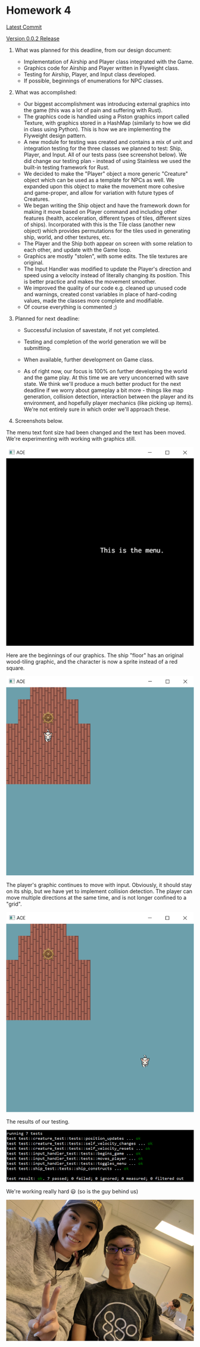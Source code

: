 # Homework 4

[Latest Commit](https://github.com/swamulism/aether_of_enclaves/commit/5791cb2287095e4e2cef75fe80f4c9c6821ae710)

[Version 0.0.2 Release](https://github.com/swamulism/aether_of_enclaves/releases/tag/0.0.2s)

1. What was planned for this deadline, from our design document:
    - Implementation of Airship and Player class integrated with the Game. 
    - Graphics code for Airship and Player written in Flyweight class. 
    - Testing for Airship, Player, and Input class developed. 
    - If possible, beginnings of enumerations for NPC classes. 

2. What was accomplished:
    - Our biggest accomplishment was introducing external graphics into the game (this was a lot of pain and suffering with Rust).
    - The graphics code is handled using a Piston graphics import called Texture, with graphics stored in a HashMap (similarly to how we did in class using Python). This is how we are implementing the Flyweight design pattern. 
    - A new module for testing was created and contains a mix of unit and integration testing for the three classes we planned to test: Ship, Player, and Input. All of our tests pass (see screenshot below). We did change our testing plan - instead of using Stainless we used the built-in testing framework for Rust.
    - We decided to make the "Player" object a more generic "Creature" object which can be used as a template for NPCs as well. We expanded upon this object to make the movement more cohesive and game-proper, and allow for variation with future types of Creatures.
    - We began writing the Ship object and have the framework down for making it move based on Player command and including other features (health, acceleration, different types of tiles, different sizes of ships). Incorporated with this is the Tile class (another new object) which provides permutations for the tiles used in generating ship, world, and other textures, etc.
    - The Player and the Ship both appear on screen with some relation to each other, and update with the Game loop.
    - Graphics are mostly "stolen", with some edits. The tile textures are original.
    - The Input Handler was modified to update the Player's direction and speed using a velocity instead of literally changing its position. This is better practice and makes the movement smoother.
    - We improved the quality of our code e.g. cleaned up unused code and warnings, created const variables in place of hard-coding values, made the classes more complete and modifiable.
    - Of course everything is commented ;)

3. Planned for next deadline:
    - Successful inclusion of savestate, if not yet completed.
    - Testing and completion of the world generation we will be submitting. 
    - When available, further development on Game class. 

    - As of right now, our focus is 100% on further developing the world and the game play. At this time we are very unconcerned with save state. We think we'll produce a much better product for the next deadline if we worry about gameplay a bit more - things like map generation, collision detection, interaction between the player and its environment, and hopefully player mechanics (like picking up items). We're not entirely sure in which order we'll approach these.

4. Screenshots below.

The menu text font size had been changed and the text has been moved. We're experimenting with working with graphics still.

![menu](hw4_menu.PNG)

Here are the beginnings of our graphics. The ship "floor" has an original wood-tiling graphic, and the character is now a sprite instead of a red square. 

![ingame](hw4_ingame.PNG)

The player's graphic continues to move with input. Obviously, it should stay on its ship, but we have yet to implement collision detection. The player can move multiple directions at the same time, and is not longer confined to a "grid".

![ingame](hw4_ingame2.PNG)

The results of our testing.

![testing](hw4_tests.png)

We're working really hard 😃 (so is the guy behind us)

![US](hw4_us.jpg)

